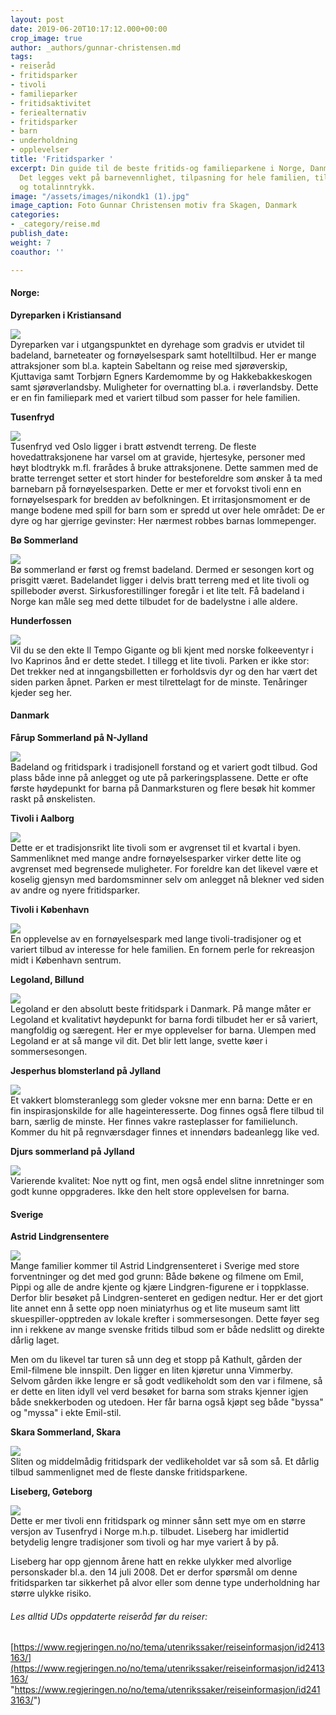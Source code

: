 ```yaml
---
layout: post
date: 2019-06-20T10:17:12.000+00:00
crop_image: true
author: _authors/gunnar-christensen.md
tags:
- reiseråd
- fritidsparker
- tivoli
- familieparker
- fritidsaktivitet
- feriealternativ
- fritidsparker
- barn
- underholdning
- opplevelser
title: 'Fritidsparker '
excerpt: Din guide til de beste fritids-og familieparkene i Norge, Danmark og Sverige.
  Det legges vekt på barnevennlighet, tilpasning for hele familien, tilgjengelighet
  og totalinntrykk.
image: "/assets/images/nikondk1 (1).jpg"
image_caption: Foto Gunnar Christensen motiv fra Skagen, Danmark
categories:
- _category/reise.md
publish_date: 
weight: 7
coauthor: ''

---
```

#### Norge:

**Dyreparken i Kristiansand**

![](/assets/images/dyreparken.jpg)  
Dyreparken var i utgangspunktet en dyrehage som gradvis er utvidet til badeland, barneteater og fornøyelsespark samt hotelltilbud. Her er mange attraksjoner som bl.a. kaptein Sabeltann og reise med sjørøverskip, Kjuttaviga samt Torbjørn Egners Kardemomme by og Hakkebakkeskogen samt sjørøverlandsby. Muligheter for overnatting bl.a. i røverlandsby. Dette er en fin familiepark med et variert tilbud som passer for hele familien.

**Tusenfryd**

![](/assets/images/tusenfryd.jpg)  
Tusenfryd ved Oslo ligger i bratt østvendt terreng. De fleste hovedattraksjonene har varsel om at gravide, hjertesyke, personer med høyt blodtrykk m.fl. frarådes å bruke attraksjonene. Dette sammen med de bratte terrenget setter et stort hinder for besteforeldre som ønsker å ta med barnebarn på fornøyelsesparken. Dette er mer et forvokst tivoli enn en fornøyelsespark for bredden av befolkningen. Et irritasjonsmoment er de mange bodene med spill for barn som er spredd ut over hele området: De er dyre og har gjerrige gevinster: Her nærmest robbes barnas lommepenger.

**Bø Sommerland**

![](/assets/images/bosommer.jpg)  
Bø sommerland er først og fremst badeland. Dermed er sesongen kort og prisgitt været. Badelandet ligger i delvis bratt terreng med et lite tivoli og spilleboder øverst. Sirkusforestillinger foregår i et lite telt. Få badeland i Norge kan måle seg med dette tilbudet for de badelystne i alle aldere.

**Hunderfossen**

![](/assets/images/hunderfossen.jpg)  
Vil du se den ekte Il Tempo Gigante og bli kjent med norske folkeeventyr i Ivo Kaprinos ånd er dette stedet. I tillegg et lite tivoli. Parken er ikke stor: Det trekker ned at inngangsbilletten er forholdsvis dyr og den har vært det siden parken åpnet. Parken er mest tilrettelagt for de minste. Tenåringer kjeder seg her.

#### Danmark

**Fårup Sommerland på N-Jylland**

![](/assets/images/farup.jpg)  
Badeland og fritidspark i tradisjonell forstand og et variert godt tilbud. God plass både inne på anlegget og ute på parkeringsplassene. Dette er ofte første høydepunkt for barna på Danmarksturen og flere besøk hit kommer raskt på ønskelisten.

**Tivoli i Aalborg**

![](/assets/images/AalborgTivoli.jpg)  
Dette er et tradisjonsrikt lite tivoli som er avgrenset til et kvartal i byen. Sammenliknet med mange andre fornøyelsesparker virker dette lite og avgrenset med begrensede muligheter. For foreldre kan det likevel være et koselig gjensyn med bardomsminner selv om anlegget nå blekner ved siden av andre og nyere fritidsparker.

**Tivoli i København**

![](/assets/images/kobenhavntivoli.jpg)  
En opplevelse av en fornøyelsespark med lange tivoli-tradisjoner og et variert tilbud av interesse for hele familien. En fornem perle for rekreasjon midt i København sentrum.

**Legoland, Billund**

![](/assets/images/legoland.jpg)  
Legoland er den absolutt beste fritidspark i Danmark. På mange måter er Legoland et kvalitativt høydepunkt for barna fordi tilbudet her er så variert, mangfoldig og særegent. Her er mye opplevelser for barna. Ulempen med Legoland er at så mange vil dit. Det blir lett lange, svette køer i sommersesongen.

**Jesperhus blomsterland på Jylland**

![](/assets/images/jesperhus.jpg)  
Et vakkert blomsteranlegg som gleder voksne mer enn barna: Dette er en fin inspirasjonskilde for alle hageinteresserte. Dog finnes også flere tilbud til barn, særlig de minste. Her finnes vakre rasteplasser for familielunch. Kommer du hit på regnværsdager finnes et innendørs badeanlegg like ved.

**Djurs sommerland på Jylland**

![](/assets/images/djurssommerland.jpg)  
Varierende kvalitet: Noe nytt og fint, men også endel slitne innretninger som godt kunne oppgraderes. Ikke den helt store opplevelsen for barna.

#### Sverige

**Astrid Lindgrensentere**

![](/assets/images/astridlindgren.jpg)  
Mange familier kommer til Astrid Lindgrensenteret i Sverige med store forventninger og det med god grunn: Både bøkene og filmene om Emil, Pippi og alle de andre kjente og kjære Lindgren-figurene er i toppklasse. Derfor blir besøket på Lindgren-senteret en gedigen nedtur. Her er det gjort lite annet enn å sette opp noen miniatyrhus og et lite museum samt litt skuespiller-opptreden av lokale krefter i sommersesongen. Dette føyer seg inn i rekkene av mange svenske fritids tilbud som er både nedslitt og direkte dårlig laget.

Men om du likevel tar turen så unn deg et stopp på Kathult, gården der Emil-filmene ble innspilt. Den ligger en liten kjøretur unna Vimmerby. Selvom gården ikke lengre er så godt vedlikeholdt som den var i filmene, så er dette en liten idyll vel verd besøket for barna som straks kjenner igjen både snekkerboden og utedoen. Her får barna også kjøpt seg både "byssa" og "myssa" i ekte Emil-stil.

**Skara Sommerland, Skara**

![](/assets/images/skarasommarland2.jpg)  
Sliten og middelmådig fritidspark der vedlikeholdet var så som så. Et dårlig tilbud sammenlignet med de fleste danske fritidsparkene.

**Liseberg, Gøteborg**

![](/assets/images/liseberg.jpg)  
Dette er mer tivoli enn fritidspark og minner sånn sett mye om en større versjon av Tusenfryd i Norge m.h.p. tilbudet. Liseberg har imidlertid betydelig lengre tradisjoner som tivoli og har mye variert å by på.

Liseberg har opp gjennom årene hatt en rekke ulykker med alvorlige personskader bl.a. den 14 juli 2008. Det er derfor spørsmål om denne fritidsparken tar sikkerhet på alvor eller som denne type underholdning har større ulykke risiko.

###### Les alltid UDs oppdaterte reiseråd før du reiser:

[https://www.regjeringen.no/no/tema/utenrikssaker/reiseinformasjon/id2413163/](https://www.regjeringen.no/no/tema/utenrikssaker/reiseinformasjon/id2413163/ "https://www.regjeringen.no/no/tema/utenrikssaker/reiseinformasjon/id2413163/")